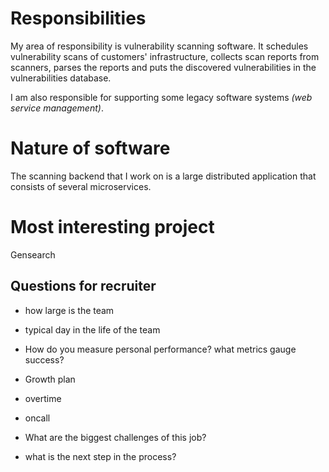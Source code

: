 # Responsibilities

My area of responsibility is vulnerability scanning software. It schedules vulnerability scans of customers' infrastructure, collects scan reports from scanners, parses the reports and puts the discovered vulnerabilities in the vulnerabilities database.

I am also responsible for supporting some legacy software systems *(web service management)*.


# Nature of software

The scanning backend that I work on is a large distributed application that consists of several microservices. 


# Most interesting project

Gensearch


## Questions for recruiter

* how large is the team
* typical day in the life of the team
* How do you measure personal performance? what metrics gauge success?
* Growth plan
* overtime
* oncall
* What are the biggest challenges of this job?

* what is the next step in the process?
